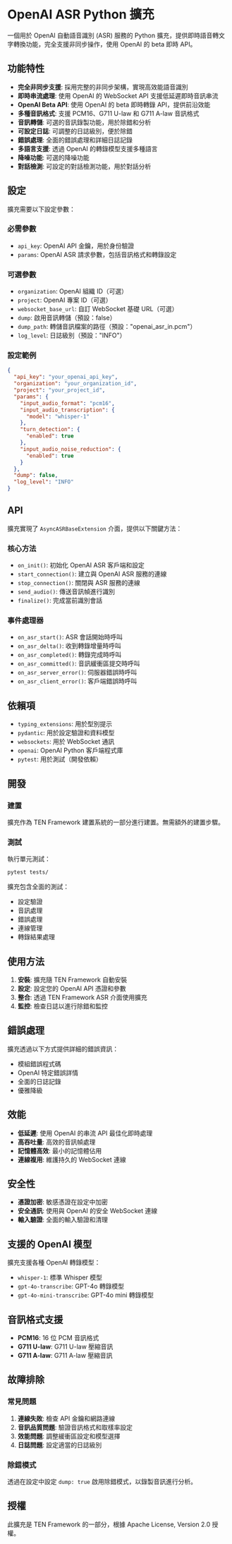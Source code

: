 # OpenAI ASR Python 擴充

一個用於 OpenAI 自動語音識別 (ASR) 服務的 Python 擴充，提供即時語音轉文字轉換功能，完全支援非同步操作，使用 OpenAI 的 beta 即時 API。

## 功能特性

- **完全非同步支援**: 採用完整的非同步架構，實現高效能語音識別
- **即時串流處理**: 使用 OpenAI 的 WebSocket API 支援低延遲即時音訊串流
- **OpenAI Beta API**: 使用 OpenAI 的 beta 即時轉錄 API，提供前沿效能
- **多種音訊格式**: 支援 PCM16、G711 U-law 和 G711 A-law 音訊格式
- **音訊轉儲**: 可選的音訊錄製功能，用於除錯和分析
- **可設定日誌**: 可調整的日誌級別，便於除錯
- **錯誤處理**: 全面的錯誤處理和詳細日誌記錄
- **多語言支援**: 透過 OpenAI 的轉錄模型支援多種語言
- **降噪功能**: 可選的降噪功能
- **對話檢測**: 可設定的對話檢測功能，用於對話分析

## 設定

擴充需要以下設定參數：

### 必需參數

- `api_key`: OpenAI API 金鑰，用於身份驗證
- `params`: OpenAI ASR 請求參數，包括音訊格式和轉錄設定

### 可選參數

- `organization`: OpenAI 組織 ID（可選）
- `project`: OpenAI 專案 ID（可選）
- `websocket_base_url`: 自訂 WebSocket 基礎 URL（可選）
- `dump`: 啟用音訊轉儲（預設：false）
- `dump_path`: 轉儲音訊檔案的路徑（預設："openai_asr_in.pcm"）
- `log_level`: 日誌級別（預設："INFO"）

### 設定範例

```json
{
  "api_key": "your_openai_api_key",
  "organization": "your_organization_id",
  "project": "your_project_id",
  "params": {
    "input_audio_format": "pcm16",
    "input_audio_transcription": {
      "model": "whisper-1"
    },
    "turn_detection": {
      "enabled": true
    },
    "input_audio_noise_reduction": {
      "enabled": true
    }
  },
  "dump": false,
  "log_level": "INFO"
}
```

## API

擴充實現了 `AsyncASRBaseExtension` 介面，提供以下關鍵方法：

### 核心方法

- `on_init()`: 初始化 OpenAI ASR 客戶端和設定
- `start_connection()`: 建立與 OpenAI ASR 服務的連線
- `stop_connection()`: 關閉與 ASR 服務的連線
- `send_audio()`: 傳送音訊幀進行識別
- `finalize()`: 完成當前識別會話

### 事件處理器

- `on_asr_start()`: ASR 會話開始時呼叫
- `on_asr_delta()`: 收到轉錄增量時呼叫
- `on_asr_completed()`: 轉錄完成時呼叫
- `on_asr_committed()`: 音訊緩衝區提交時呼叫
- `on_asr_server_error()`: 伺服器錯誤時呼叫
- `on_asr_client_error()`: 客戶端錯誤時呼叫

## 依賴項

- `typing_extensions`: 用於型別提示
- `pydantic`: 用於設定驗證和資料模型
- `websockets`: 用於 WebSocket 通訊
- `openai`: OpenAI Python 客戶端程式庫
- `pytest`: 用於測試（開發依賴）

## 開發

### 建置

擴充作為 TEN Framework 建置系統的一部分進行建置。無需額外的建置步驟。

### 測試

執行單元測試：

```bash
pytest tests/
```

擴充包含全面的測試：
- 設定驗證
- 音訊處理
- 錯誤處理
- 連線管理
- 轉錄結果處理

## 使用方法

1. **安裝**: 擴充隨 TEN Framework 自動安裝
2. **設定**: 設定您的 OpenAI API 憑證和參數
3. **整合**: 透過 TEN Framework ASR 介面使用擴充
4. **監控**: 檢查日誌以進行除錯和監控

## 錯誤處理

擴充透過以下方式提供詳細的錯誤資訊：
- 模組錯誤程式碼
- OpenAI 特定錯誤詳情
- 全面的日誌記錄
- 優雅降級

## 效能

- **低延遲**: 使用 OpenAI 的串流 API 最佳化即時處理
- **高吞吐量**: 高效的音訊幀處理
- **記憶體高效**: 最小的記憶體佔用
- **連線複用**: 維護持久的 WebSocket 連線

## 安全性

- **憑證加密**: 敏感憑證在設定中加密
- **安全通訊**: 使用與 OpenAI 的安全 WebSocket 連線
- **輸入驗證**: 全面的輸入驗證和清理

## 支援的 OpenAI 模型

擴充支援各種 OpenAI 轉錄模型：
- `whisper-1`: 標準 Whisper 模型
- `gpt-4o-transcribe`: GPT-4o 轉錄模型
- `gpt-4o-mini-transcribe`: GPT-4o mini 轉錄模型

## 音訊格式支援

- **PCM16**: 16 位 PCM 音訊格式
- **G711 U-law**: G711 U-law 壓縮音訊
- **G711 A-law**: G711 A-law 壓縮音訊

## 故障排除

### 常見問題

1. **連線失敗**: 檢查 API 金鑰和網路連線
2. **音訊品質問題**: 驗證音訊格式和取樣率設定
3. **效能問題**: 調整緩衝區設定和模型選擇
4. **日誌問題**: 設定適當的日誌級別

### 除錯模式

透過在設定中設定 `dump: true` 啟用除錯模式，以錄製音訊進行分析。

## 授權

此擴充是 TEN Framework 的一部分，根據 Apache License, Version 2.0 授權。 
